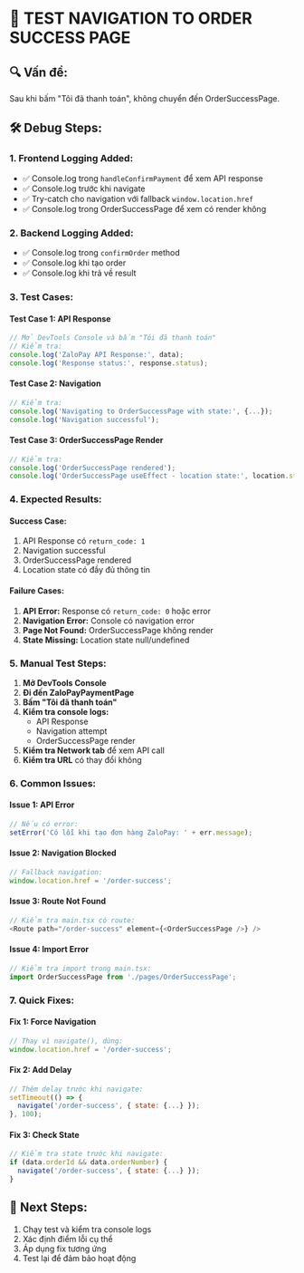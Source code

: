 # 🧪 TEST NAVIGATION TO ORDER SUCCESS PAGE

## 🔍 **Vấn đề:**

Sau khi bấm "Tôi đã thanh toán", không chuyển đến OrderSuccessPage.

## 🛠️ **Debug Steps:**

### 1. **Frontend Logging Added:**

- ✅ Console.log trong `handleConfirmPayment` để xem API response
- ✅ Console.log trước khi navigate
- ✅ Try-catch cho navigation với fallback `window.location.href`
- ✅ Console.log trong OrderSuccessPage để xem có render không

### 2. **Backend Logging Added:**

- ✅ Console.log trong `confirmOrder` method
- ✅ Console.log khi tạo order
- ✅ Console.log khi trả về result

### 3. **Test Cases:**

#### **Test Case 1: API Response**

```javascript
// Mở DevTools Console và bấm "Tôi đã thanh toán"
// Kiểm tra:
console.log('ZaloPay API Response:', data);
console.log('Response status:', response.status);
```

#### **Test Case 2: Navigation**

```javascript
// Kiểm tra:
console.log('Navigating to OrderSuccessPage with state:', {...});
console.log('Navigation successful');
```

#### **Test Case 3: OrderSuccessPage Render**

```javascript
// Kiểm tra:
console.log('OrderSuccessPage rendered');
console.log('OrderSuccessPage useEffect - location state:', location.state);
```

### 4. **Expected Results:**

#### **Success Case:**

1. API Response có `return_code: 1`
2. Navigation successful
3. OrderSuccessPage rendered
4. Location state có đầy đủ thông tin

#### **Failure Cases:**

1. **API Error:** Response có `return_code: 0` hoặc error
2. **Navigation Error:** Console có navigation error
3. **Page Not Found:** OrderSuccessPage không render
4. **State Missing:** Location state null/undefined

### 5. **Manual Test Steps:**

1. **Mở DevTools Console**
2. **Đi đến ZaloPayPaymentPage**
3. **Bấm "Tôi đã thanh toán"**
4. **Kiểm tra console logs:**
   - API Response
   - Navigation attempt
   - OrderSuccessPage render
5. **Kiểm tra Network tab** để xem API call
6. **Kiểm tra URL** có thay đổi không

### 6. **Common Issues:**

#### **Issue 1: API Error**

```javascript
// Nếu có error:
setError('Có lỗi khi tạo đơn hàng ZaloPay: ' + err.message);
```

#### **Issue 2: Navigation Blocked**

```javascript
// Fallback navigation:
window.location.href = '/order-success';
```

#### **Issue 3: Route Not Found**

```javascript
// Kiểm tra main.tsx có route:
<Route path="/order-success" element={<OrderSuccessPage />} />
```

#### **Issue 4: Import Error**

```javascript
// Kiểm tra import trong main.tsx:
import OrderSuccessPage from './pages/OrderSuccessPage';
```

### 7. **Quick Fixes:**

#### **Fix 1: Force Navigation**

```javascript
// Thay vì navigate(), dùng:
window.location.href = '/order-success';
```

#### **Fix 2: Add Delay**

```javascript
// Thêm delay trước khi navigate:
setTimeout(() => {
  navigate('/order-success', { state: {...} });
}, 100);
```

#### **Fix 3: Check State**

```javascript
// Kiểm tra state trước khi navigate:
if (data.orderId && data.orderNumber) {
  navigate('/order-success', { state: {...} });
}
```

## 🎯 **Next Steps:**

1. Chạy test và kiểm tra console logs
2. Xác định điểm lỗi cụ thể
3. Áp dụng fix tương ứng
4. Test lại để đảm bảo hoạt động

